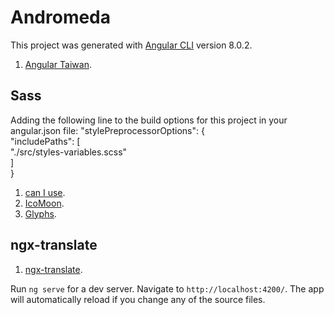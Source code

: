 # Andromeda

This project was generated with [Angular CLI](https://github.com/angular/angular-cli) version 8.0.2.
1. [Angular Taiwan](https://angular.tw/).

## Sass 


Adding the following line to the build options for this project in your angular.json file:
    "stylePreprocessorOptions": {      
    "includePaths": [                 
        "./src/styles-variables.scss"   
      ]                                 
    }  

1. [can I use](https://caniuse.com).
2. [IcoMoon](https://icomoon.io).
3. [Glyphs](https://css-tricks.com/snippets/html/glyphs).

## ngx-translate

1. [ngx-translate](http://www.ngx-translate.com/).

Run `ng serve` for a dev server. Navigate to `http://localhost:4200/`. The app will automatically reload if you change any of the source files.
